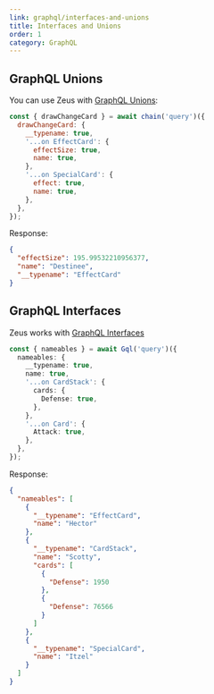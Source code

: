 ```yaml
---
link: graphql/interfaces-and-unions
title: Interfaces and Unions
order: 1
category: GraphQL
---
```


## GraphQL Unions

You can use Zeus with [GraphQL Unions](https://spec.graphql.org/June2018/#sec-Unions):

```js
const { drawChangeCard } = await chain('query')({
  drawChangeCard: {
    __typename: true,
    '...on EffectCard': {
      effectSize: true,
      name: true,
    },
    '...on SpecialCard': {
      effect: true,
      name: true,
    },
  },
});
```

Response:

```json
{
  "effectSize": 195.99532210956377,
  "name": "Destinee",
  "__typename": "EffectCard"
}
```

## GraphQL Interfaces

Zeus works with [GraphQL Interfaces](http://spec.graphql.org/June2018/#sec-Interfaces)

```ts
const { nameables } = await Gql('query')({
  nameables: {
    __typename: true,
    name: true,
    '...on CardStack': {
      cards: {
        Defense: true,
      },
    },
    '...on Card': {
      Attack: true,
    },
  },
});
```

Response:

```json
{
  "nameables": [
    {
      "__typename": "EffectCard",
      "name": "Hector"
    },
    {
      "__typename": "CardStack",
      "name": "Scotty",
      "cards": [
        {
          "Defense": 1950
        },
        {
          "Defense": 76566
        }
      ]
    },
    {
      "__typename": "SpecialCard",
      "name": "Itzel"
    }
  ]
}
```
